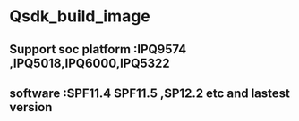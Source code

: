 # Qsdk_build_image
## Support soc platform :IPQ9574 ,IPQ5018,IPQ6000,IPQ5322
## software :SPF11.4  SPF11.5 ,SP12.2   etc and lastest version
